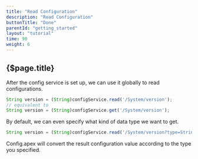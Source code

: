 ```yaml
---
title: "Read Configuration"
description: "Read Configuration"
buttonTitle: "Done"
parentId: "getting_started"
layout: "tutorial"
time: 90
weight: 6
---
```


## {$page.title}

After the config service is set up, we can use it globally to read configurations.

```javascript
String version = (String)configService.read('/System/version');
// equivalent to
String version = (String)configService.get('/System/version');
```

By default, we can even specify what kind of data type we want to get.

```javascript
String version = (String)configService.read('/System/version?type=String');
```

Config.apex will convert the result configuration value according to the type you specified.
